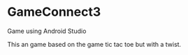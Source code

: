 # GameConnect3
Game using Android Studio

This an game based on the game tic tac toe but with a twist.
